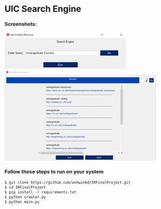 # UIC Search Engine

### Screenshots:

<img src="https://github.com/ashwinkd/IRFinalProject/blob/master/Screenshots/main_page.png" alt="Main Page" width="400"/>  <img src="https://github.com/ashwinkd/IRFinalProject/blob/master/Screenshots/result_page.png" alt="Result Page" width="500"/>


### Follow these steps to run on your system
```
$ git clone https://github.com/ashwinkd/IRFinalProject.git
$ cd IRFinalProject
$ pip install -r requirements.txt
$ python crawler.py
$ python main.py
```
